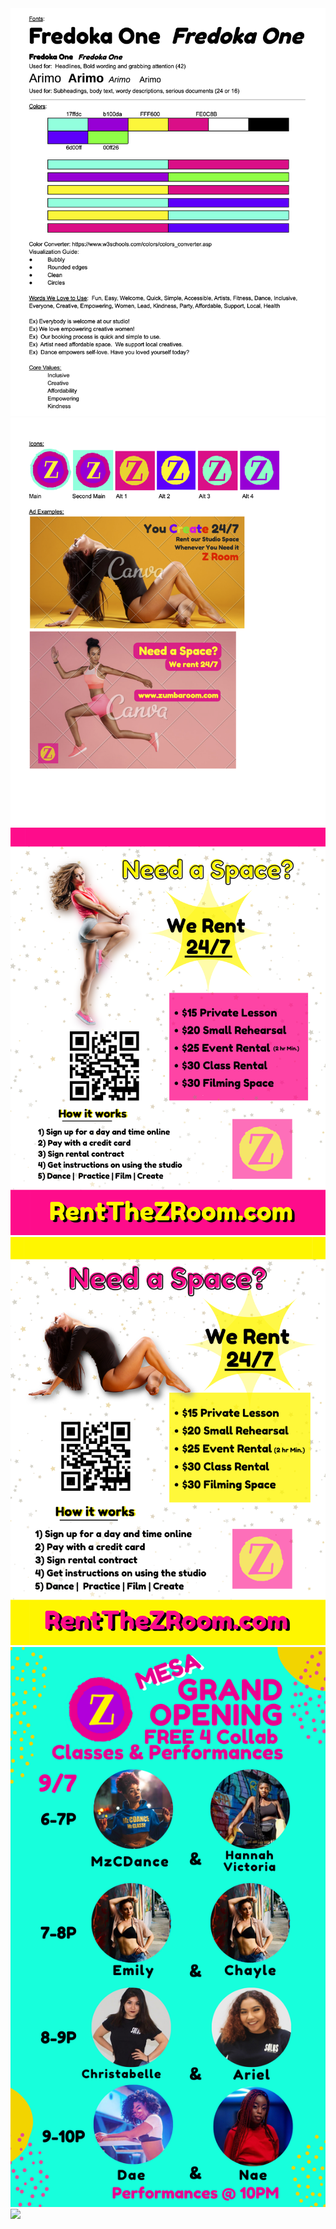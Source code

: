 
<img src="Branding Guide Z Room-1.png">
<img src="Branding Guide Z Room-2.png">
<img src="Flyer Tempe 1.png">
<img src="Flyer Tempe 2.png">
<img src="Social Grand Opening.png">
<img src="readme.md">
